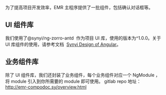 
为了提高项目开发效率，EMR 主程序提供了一批组件，包括确认对话框等。

## UI 组件库

我们使用了@synyi/ng-zorro-antd  作为项目 UI 库，使用的版本为^1.0.0。关于 UI 库组件的使用，请参考文档  [Synyi Design of Angular](http://sy-ngzorro-release-1-0-0.sy/)。

## 业务组件库

除了 UI 组件库，我们还封装了业务组件，每个业务组件对应一个 NgModule ，将 module 引入到你所需要的 module 即可使用。
gitlab repo 地址： http://emr-compodoc.sy/overview.html
